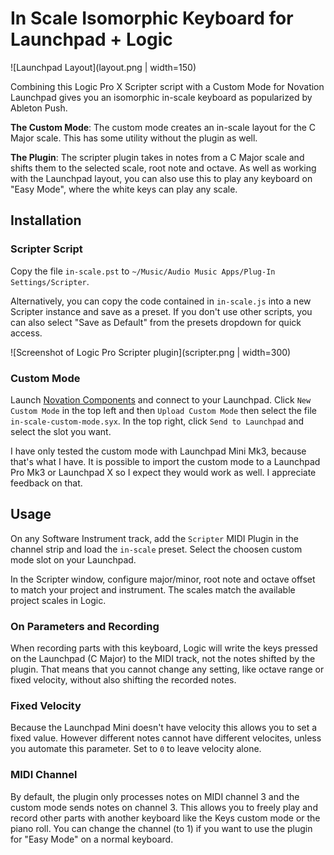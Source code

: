 # In Scale Isomorphic Keyboard for Launchpad + Logic

![Launchpad Layout](layout.png | width=150)

Combining this Logic Pro X Scripter script with a Custom Mode for Novation Launchpad gives you an isomorphic in-scale keyboard as popularized by Ableton Push.

**The Custom Mode**: The custom mode creates an in-scale layout for the C Major scale. This has some utility without the plugin as well.

**The Plugin**: The scripter plugin takes in notes from a C Major scale and shifts them to the selected scale, root note and octave. As well as working with the Launchpad layout, you can also use this to play any keyboard on "Easy Mode", where the white keys can play any scale.

## Installation

### Scripter Script

Copy the file `in-scale.pst` to `~/Music/Audio Music Apps/Plug-In Settings/Scripter`.

Alternatively, you can copy the code contained in `in-scale.js` into a new Scripter instance and save as a preset. If you don't use other scripts, you can also select "Save as Default" from the presets dropdown for quick access.

![Screenshot of Logic Pro Scripter plugin](scripter.png | width=300)

### Custom Mode

Launch [Novation Components](https://components.novation.com) and connect to your Launchpad.
Click `New Custom Mode` in the top left and then `Upload Custom Mode` then select the file `in-scale-custom-mode.syx`.
In the top right, click `Send to Launchpad` and select the slot you want.

I have only tested the custom mode with Launchpad Mini Mk3, because that's what I have. It is possible to import the custom mode to a Launchpad Pro Mk3 or Launchpad X so I expect they would work as well. I appreciate feedback on that.

## Usage

On any Software Instrument track, add the `Scripter` MIDI Plugin in the channel strip and load the `in-scale` preset. Select the choosen custom mode slot on your Launchpad.

In the Scripter window, configure major/minor, root note and octave offset to match your project and instrument. The scales match the available project scales in Logic.

### On Parameters and Recording

When recording parts with this keyboard, Logic will write the keys pressed on the Launchpad (C Major) to the MIDI track, not the notes shifted by the plugin. That means that you cannot change any setting, like octave range or fixed velocity, without also shifting the recorded notes.

### Fixed Velocity

Because the Launchpad Mini doesn't have velocity this allows you to set a fixed value. However different notes cannot have different velocites, unless you automate this parameter. Set to `0` to leave velocity alone.

### MIDI Channel

By default, the plugin only processes notes on MIDI channel 3 and the custom mode sends notes on channel 3. This allows you to freely play and record other parts with another keyboard like the Keys custom mode or the piano roll.
You can change the channel (to 1) if you want to use the plugin for "Easy Mode" on a normal keyboard.
